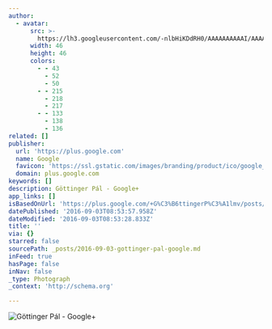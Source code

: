 ```yaml
---
author:
  - avatar:
      src: >-
        https://lh3.googleusercontent.com/-nlbHiKDdRH0/AAAAAAAAAAI/AAAAAAAB_v4/UzbtTjWgQjA/s46-c-k-no/photo.jpg
      width: 46
      height: 46
      colors:
        - - 43
          - 52
          - 50
        - - 215
          - 218
          - 217
        - - 133
          - 138
          - 136
related: []
publisher:
  url: 'https://plus.google.com'
  name: Google
  favicon: 'https://ssl.gstatic.com/images/branding/product/ico/google_plus_alldp.ico'
  domain: plus.google.com
keywords: []
description: Göttinger Pál - Google+
app_links: []
isBasedOnUrl: 'https://plus.google.com/+G%C3%B6ttingerP%C3%A1lmv/posts/8jHcw5dbw1x'
datePublished: '2016-09-03T08:53:57.958Z'
dateModified: '2016-09-03T08:53:28.833Z'
title: ''
via: {}
starred: false
sourcePath: _posts/2016-09-03-gottinger-pal-google.md
inFeed: true
hasPage: false
inNav: false
_type: Photograph
_context: 'http://schema.org'

---
```

![Göttinger Pál - Google+](https://lh3.googleusercontent.com/proxy/aIOBLhmDSuZbE-wubxkFymF0OBIneqhd-upAt6QKscymju1NADI4M-75-n2nm75WuIkNnj2V8MChTlYrk2EWE8BobogY4e2xo6AoDh7I-5AOsFPxVjFSbRSRUiEo-vhqhwG6QtN3Lr2KsATkBwitPg=w120-h120)